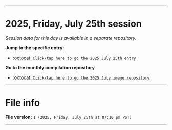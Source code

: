 
***

# 2025, Friday, July 25th session

_Session data for this day is available in a separate repository._

**Jump to the specific entry:**

- [:octocat: `Click/tap here to go the 2025 July 25th entry`](https://github.com/seanpm2001/SeansLifeArchive_Images_ModernSmurfsVillage_Y2025_V7/tree/SeansLifeArchive_ModernSmurfsVillage_Y2025_V7_Main-dev/2025/07_July/25/)

**Go to the monthly compilation repository**

- [:octocat: `Click/tap here to go the 2025 July image repository`](https://github.com/seanpm2001/SeansLifeArchive_Images_ModernSmurfsVillage_Y2025_V7/)

***

# File info

**File version:** `1 (2025, Friday, July 25th at 07:10 pm PST)`

***
